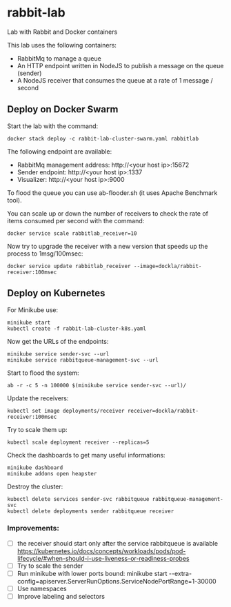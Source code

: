 # rabbit-lab
Lab with Rabbit and Docker containers

This lab uses the following containers:

- RabbitMq to manage a queue
- An HTTP endpoint written in NodeJS to publish a message on the queue (sender)
- A NodeJS receiver that consumes the queue at a rate of 1 message / second

## Deploy on Docker Swarm

Start the lab with the command:

```
docker stack deploy -c rabbit-lab-cluster-swarm.yaml rabbitlab
```

The following endpoint are available:

- RabbitMq management address:  http://&lt;your host ip&gt;:15672
- Sender endpoint:              http://&lt;your host ip&gt;:1337
- Visualizer:                   http://&lt;your host ip&gt;:9000

To flood the queue you can use ab-flooder.sh (it uses Apache Benchmark tool).

You can scale up or down the number of receivers to check the rate of items consumed per second with the command:

```
docker service scale rabbitlab_receiver=10
```
Now try to upgrade the receiver with a new version that speeds up the process to 1msg/100msec:

```
docker service update rabbitlab_receiver --image=dockla/rabbit-receiver:100msec
```

## Deploy on Kubernetes

For Minikube use:

```
minikube start
kubectl create -f rabbit-lab-cluster-k8s.yaml
```

Now get the URLs of the endpoints:

```
minikube service sender-svc --url
minikube service rabbitqueue-management-svc --url
```

Start to flood the system:

```
ab -r -c 5 -n 100000 $(minikube service sender-svc --url)/
```

Update the receivers:

```
kubectl set image deployments/receiver receiver=dockla/rabbit-receiver:100msec
```

Try to scale them up:

```
kubectl scale deployment receiver --replicas=5
```

Check the dashboards to get many useful informations:

```
minikube dashboard
minikube addons open heapster
```

Destroy the cluster:

```
kubectl delete services sender-svc rabbitqueue rabbitqueue-management-svc
kubectl delete deployments sender rabbitqueue receiver
```

### Improvements:

- [ ] the receiver shouìd start only after the service rabbitqueue is available
      https://kubernetes.io/docs/concepts/workloads/pods/pod-lifecycle/#when-should-i-use-liveness-or-readiness-probes
- [ ] Try to scale the sender
- [ ] Run minikube with lower ports bound:
      minikube start --extra-config=apiserver.ServerRunOptions.ServiceNodePortRange=1-30000
- [ ] Use namespaces
- [ ] Improve labeling and selectors
